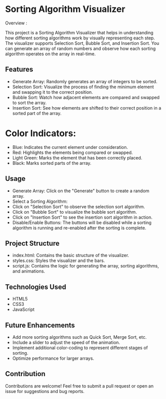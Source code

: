 
# Sorting Algorithm Visualizer

Overview : 

This project is a Sorting Algorithm Visualizer that helps in understanding how different sorting algorithms work by visually representing each step. The visualizer supports Selection Sort, Bubble Sort, and Insertion Sort. You can generate an array of random numbers and observe how each sorting algorithm operates on the array in real-time.


## Features

- Generate Array: Randomly generates an array of integers to be sorted.
- Selection Sort: Visualize the process of finding the minimum element and swapping it to the correct position.
- Bubble Sort: Watch how adjacent elements are compared and swapped to sort the array.
- Insertion Sort: See how elements are shifted to their correct position in a sorted part of the array.
# Color Indicators:
- Blue: Indicates the current element under consideration.
- Red: Highlights the elements being compared or swapped.
- Light Green: Marks the element that has been correctly placed.
- Black: Marks sorted parts of the array.


## Usage


- Generate Array: Click on the "Generate" button to create a random array.
- Select a Sorting Algorithm:
- Click on "Selection Sort" to observe the selection sort algorithm.
- Click on "Bubble Sort" to visualize the bubble sort algorithm.
- Click on "Insertion Sort" to see the insertion sort algorithm in action.
- Disable/Enable Buttons: The buttons will be disabled while a sorting algorithm is running and re-enabled after the sorting is complete.



## Project Structure
- index.html: Contains the basic structure of the visualizer.
- styles.css: Styles the visualizer and the bars.
- script.js: Contains the logic for generating the array, sorting algorithms, and animations.

## Technologies Used
- HTML5
- CSS3
- JavaScript
## Future Enhancements
- Add more sorting algorithms such as Quick Sort, Merge Sort, etc.
- Include a slider to adjust the speed of the animation.
- Implement additional color-coding to represent different stages of sorting.
- Optimize performance for larger arrays.
## Contribution
Contributions are welcome! Feel free to submit a pull request or open an issue for suggestions and bug reports.